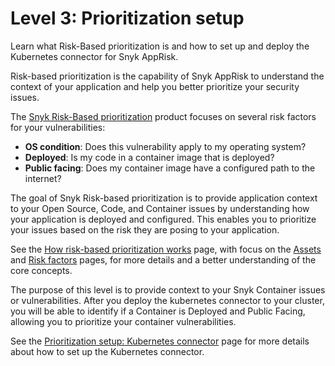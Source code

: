 # Level 3: Prioritization setup

Learn what Risk-Based prioritization is and how to set up and deploy the Kubernetes connector for Snyk AppRisk.

Risk-based prioritization is the capability of Snyk AppRisk to understand the context of your application and help you better prioritize your security issues.

The [Snyk Risk-Based prioritization](../prioritization-with-insights-for-snyk-apprisk/prioritization-setup/) product focuses on several risk factors for your vulnerabilities:

* **OS condition**: Does this vulnerability apply to my operating system?
* **Deployed**: Is my code in a container image that is deployed?
* **Public facing**: Does my container image have a configured path to the internet?

The goal of Snyk Risk-based prioritization is to provide application context to your Open Source, Code, and Container issues by understanding how your application is deployed and configured. This enables you to prioritize your issues based on the risk they are posing to your application.

See the [How risk-based prioritization works](../prioritization-with-insights-for-snyk-apprisk/how-prioritization-with-insights-works/) page, with focus on the [Assets](../prioritization-with-insights-for-snyk-apprisk/how-prioritization-with-insights-works/assets.md) and [Risk factors](../prioritization-with-insights-for-snyk-apprisk/how-prioritization-with-insights-works/risk-factors/) pages, for more details and a better understanding of the core concepts.

The purpose of this level is to provide context to your Snyk Container issues or vulnerabilities. After you deploy the kubernetes connector to your cluster, you will be able to identify if a Container is Deployed and Public Facing, allowing you to prioritize your container vulnerabilities.

See the [Prioritization setup: Kubernetes connector](../prioritization-with-insights-for-snyk-apprisk/prioritization-setup/prioritization-setup-kubernetes-connector.md) page for more details about how to set up the Kubernetes connector.
